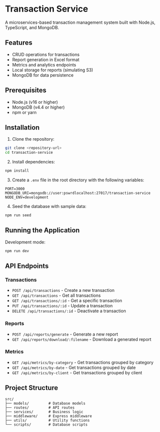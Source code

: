 # Transaction Service

A microservices-based transaction management system built with Node.js, TypeScript, and MongoDB.

## Features

- CRUD operations for transactions
- Report generation in Excel format
- Metrics and analytics endpoints
- Local storage for reports (simulating S3)
- MongoDB for data persistence

## Prerequisites

- Node.js (v16 or higher)
- MongoDB (v4.4 or higher)
- npm or yarn

## Installation

1. Clone the repository:
```bash
git clone <repository-url>
cd transaction-service
```

2. Install dependencies:
```bash
npm install
```

3. Create a `.env` file in the root directory with the following variables:
```
PORT=3000
MONGODB_URI=mongodb://user:pswrdlocalhost:27017/transaction-service
NODE_ENV=development
```

4. Seed the database with sample data:
```bash
npm run seed
```

## Running the Application

Development mode:
```bash
npm run dev
```

## API Endpoints

### Transactions

- `POST /api/transactions` - Create a new transaction
- `GET /api/transactions` - Get all transactions
- `GET /api/transactions/:id` - Get a specific transaction
- `PUT /api/transactions/:id` - Update a transaction
- `DELETE /api/transactions/:id` - Deactivate a transaction

### Reports

- `POST /api/reports/generate` - Generate a new report
- `GET /api/reports/download/:filename` - Download a generated report

### Metrics

- `GET /api/metrics/by-category` - Get transactions grouped by category
- `GET /api/metrics/by-date` - Get transactions grouped by date
- `GET /api/metrics/by-client` - Get transactions grouped by client

## Project Structure

```
src/
├── models/         # Database models
├── routes/         # API routes
├── services/       # Business logic
├── middleware/     # Express middleware
├── utils/          # Utility functions
└── scripts/        # Database scripts
```